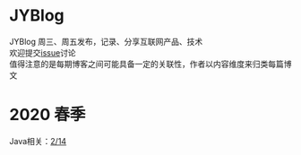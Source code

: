 # JYBlog
JYBlog 周三、周五发布，记录、分享互联网产品、技术 <br>
欢迎提交[issue](https://github.com/jcNaruto/JYBlog/issues/new)讨论 <br>
值得注意的是每期博客之间可能具备一定的关联性，作者以内容维度来归类每篇博文
# 2020 春季
Java相关：[2/14]()


